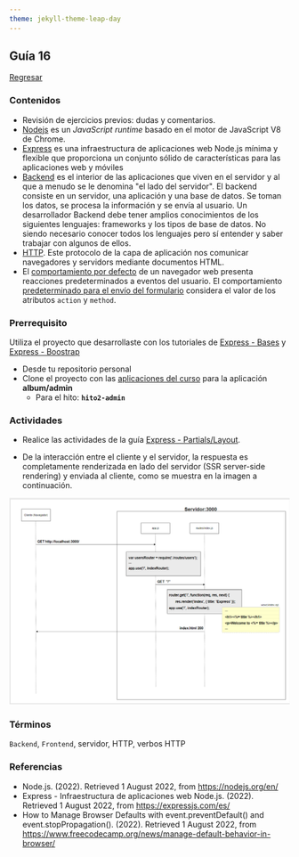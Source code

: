 ```yaml
---
theme: jekyll-theme-leap-day
---
```


## Guía 16

[Regresar](/DAWM/)

### Contenidos

* Revisión de ejercicios previos: dudas y comentarios.
* [Nodejs](https://nodejs.org/en/) es un _JavaScript runtime_ basado en el motor de JavaScript V8 de Chrome.
* [Express](https://expressjs.com/es/) es una infraestructura de aplicaciones web Node.js mínima y flexible que proporciona un conjunto sólido de características para las aplicaciones web y móviles
* [Backend](https://descubrecomunicacion.com/que-es-backend-y-frontend/) es el interior de las aplicaciones que viven en el servidor y al que a menudo se le denomina "el lado del servidor". El backend consiste en un servidor, una aplicación y una base de datos. Se toman los datos, se procesa la información y se envía al usuario. Un desarrollador Backend debe tener amplios conocimientos de los siguientes lenguajes: frameworks y los tipos de base de datos. No siendo necesario conocer todos los lenguajes pero sí entender y saber trabajar con algunos de ellos.
* [HTTP](https://developer.mozilla.org/es/docs/Web/HTTP). Este protocolo de la capa de aplicación nos comunicar navegadores y servidors mediante documentos HTML.
* El [comportamiento por defecto](https://javascript.info/default-browser-action#:~:text=There%20are%20many%20default%20browser,submits%20the%20form%20after%20it.) de un navegador web presenta reacciones predeterminados a eventos del usuario. El comportamiento [predeterminado para el envío del formulario](https://www.freecodecamp.org/news/manage-default-behavior-in-browser/) considera el valor de los atributos `action` y `method`.

### Prerrequisito

Utiliza el proyecto que desarrollaste con los tutoriales de [Express - Bases](https://dawfiec.github.io/DAWM/tutoriales/express_bases.html) y [Express - Boostrap](https://dawfiec.github.io/DAWM/tutoriales/express_bootstrap.html)
  
* Desde tu repositorio personal
* Clone el proyecto con las [aplicaciones del curso](https://github.com/DAWFIEC/DAWM-apps) para la aplicación **album/admin**
    - Para el hito: **`hito2-admin`**

### Actividades


* Realice las actividades de la guía [Express - Partials/Layout](https://dawfiec.github.io/DAWM/tutoriales/express_partials.html).


* De la interacción entre el cliente y el servidor, la respuesta es completamente renderizada en lado del servidor (SSR server-side rendering) y enviada al cliente,  como se muestra en la imagen a continuación. 

<p align="center">
  <img src="imagenes/SSR1.png">
</p>


### Términos

`Backend`, `Frontend`, servidor, HTTP, verbos HTTP

### Referencias

* Node.js. (2022). Retrieved 1 August 2022, from https://nodejs.org/en/
* Express - Infraestructura de aplicaciones web Node.js. (2022). Retrieved 1 August 2022, from https://expressjs.com/es/
* How to Manage Browser Defaults with event.preventDefault() and event.stopPropagation(). (2022). Retrieved 1 August 2022, from https://www.freecodecamp.org/news/manage-default-behavior-in-browser/